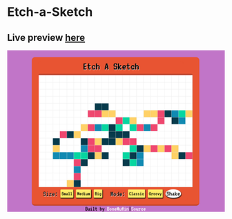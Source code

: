 # Etch-a-Sketch

## Live preview [here](https://bonemuffin.github.io/Etch-a-Sketch/etch-a-sketch.html)
![](./web-preview.png)
